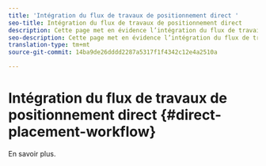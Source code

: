 ```yaml
---
title: 'Intégration du flux de travaux de positionnement direct '
seo-title: Intégration du flux de travaux de positionnement direct
description: Cette page met en évidence l’intégration du flux de travail Direct Placement.
seo-description: Cette page met en évidence l’intégration du flux de travail Direct Placement.
translation-type: tm+mt
source-git-commit: 14ba9de26dddd2287a5317f1f4342c12e4a2510a

---
```



# Intégration du flux de travaux de positionnement direct {#direct-placement-workflow}

En savoir plus.